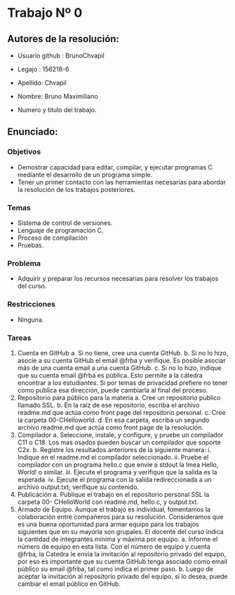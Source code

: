 # Trabajo Nº 0

## Autores de la resolución:

- Usuario github : BrunoChvapil

- Legajo : 156218-6

- Apellido: Chvapil

- Nombre: Bruno Maximiliano

- Numero y titulo del trabajo.

## Enunciado:

### Objetivos

- Demostrar capacidad para editar, compilar, y ejecutar programas C mediante el desarrollo de un programa simple.
- Tener un primer contacto con las herramientas necesarias para abordar la resolución de los trabajos posteriores.

### Temas
- Sistema de control de versiones.
- Lenguaje de programación C.
- Proceso de compilación
- Pruebas.

### Problema

- Adquirir y preparar los recursos necesarias para resolver los trabajos del curso.

### Restricciones

- Ninguna.

### Tareas

1. Cuenta en GitHub
        a.	Si no tiene, cree una cuenta GitHub. 
        b.	Si no lo hizo, asocie a su cuenta GitHub el email @frba y verifique. Es posible asociar más de una cuenta email a una cuenta GitHub.
        c.	Si no lo hizo, indique que su cuenta email @frba es pública. Esto permite a la cátedra encontrar a los estudiantes. Si por temas de privacidad prefiere no             tener como publica esa dirección, puede cambiarla al final del proceso.
2. Repositorio para público para la materia
    a. Cree un repositorio publico llamado SSL.
    b. En la raíz de ese repositorio, escriba el archivo readme.md que actúa como front page del repositorio personal.
    c. Cree la carpeta 00-CHelloworld.
    d. En esa carpeta, escriba un segundo archivo readme.md que actúa como front page de la resolución.
3. Compilador
        a.	Seleccione, instale, y configure, y pruebe un compilador C11 o C18. Los mas osados pueden buscar un compilador que soporte C2x.
        b.	Registre los resultados anteriores de la siguiente manera:
          i.	Indique en el readme.md el compilador seleccionado.
          ii.	Pruebe el compilador con un programa hello.c que envie a stdout la lmea Hello, World! o similar.
          iii.	Ejecute el programa y verifique que la salida es la esperada. 
          iv.	Ejecute el programa con la salida redireccionada a un archivo output.txt; verifique su contenido.
4.	Publicación
        a.	Publique el trabajo en el repositorio personal SSL la carpeta 00- CHelloWorld con readme.md, hello.c, y output.txt.
5. Armado de Equipo.
          Aunque el trabajo es individual, fomentamos la colaboración entre compañeros para su resolución. Consideramos que es una buena oportunidad para armar equipo           para los trabajos siguientes que en su mayoría son grupales. El docente del curso indica la cantidad de integrantes mínima y máxima por equipo.
        a.	Informe el número de equipo en esta lista.
            Con el número de equipo y cuenta @frba, la Catedra le envía la invitación al repositorio privado del equipo, por eso es importante que su cuenta GitHub                 tenga asociado como email público su email @frba, tal como indica el primer paso.
        b.	Luego de aceptar la invitación al repositorio privado del equipo, si lo desea, puede cambiar el email público en GitHub.
